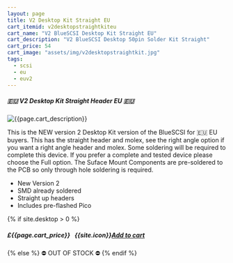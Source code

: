 ```yaml
---
layout: page
title: V2 Desktop Kit Straight EU
cart_itemid: v2desktopstraightkiteu
cart_name: "V2 BlueSCSI Desktop Kit Straight EU"
cart_description: "V2 BlueSCSI Desktop 50pin Solder Kit Straight"
cart_price: 54
cart_image: "assets/img/v2desktopstraightkit.jpg"
tags: 
  - scsi
  - eu
  - euv2
---
```


##### 🇪🇺 V2 Desktop Kit Straight Header EU 🇪🇺

![{{page.cart_description}}]({{page.cart_image}})

This is the NEW version 2 Desktop Kit version of the BlueSCSI for 🇪🇺 EU buyers. This has the straight header and molex, see the right angle option if you want a right angle header and molex. Some soldering will be required to complete this device. If you prefer a complete and tested device please choose the Full option. The Suface Mount Components are pre-soldered to the PCB so only through hole soldering is required.

* New Version 2
* SMD already soldered
* Straight up headers
* Includes pre-flashed Pico

{% if site.desktop > 0 %}
##### £{{page.cart_price}} &nbsp; {{site.icon}}[Add to cart](/cart#{{page.cart_itemid}})
{% else %}
&#9940; OUT OF STOCK &#9940;
{% endif %}